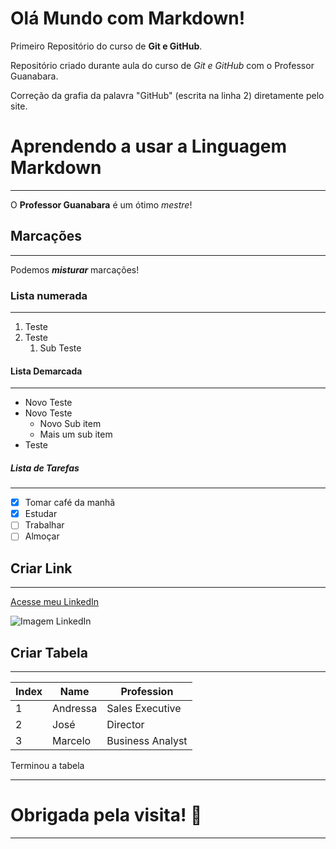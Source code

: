 # Olá Mundo com Markdown!
 Primeiro Repositório do curso de **Git e GitHub**.

 Repositório criado durante aula do curso de *Git e GitHub* com o Professor Guanabara.
 
 Correção da grafia da palavra "GitHub" (escrita na linha 2) diretamente pelo site.
 
 # Aprendendo a usar a Linguagem Markdown 
 ***
 
 O **Professor Guanabara** é um ótimo *mestre*!
 
 ## Marcações
 ***
 Podemos __*misturar*__ marcações!
 
 ### Lista numerada
 ***
 1. Teste
 2. Teste
    1. Sub Teste
#### Lista Demarcada
***
* Novo Teste
* Novo Teste
   * Novo Sub item
   * Mais um sub item
* Teste

##### Lista de Tarefas
***
- [X] Tomar café da manhã
- [x] Estudar
- [ ] Trabalhar
- [ ] Almoçar

## Criar Link
***
[Acesse meu LinkedIn](www.linkedin.com/in/andressa-c-garcia)

![Imagem LinkedIn](https://user-images.githubusercontent.com/87947187/174486566-22548e86-e927-463c-97d6-133e1e424d9a.jpeg)

## Criar Tabela
***
Index | Name | Profession
---|---|---
1 | Andressa | Sales Executive
2 | José | Director
3 | Marcelo | Business Analyst

Terminou a tabela
***
# Obrigada pela visita! 🖤
***




 
